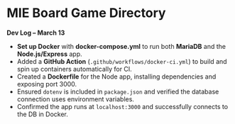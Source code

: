 # MIE Board Game Directory

**Dev Log – March 13**  
- **Set up Docker** with **docker-compose.yml** to run both **MariaDB** and the **Node.js/Express** app.  
- Added a **GitHub Action** (`.github/workflows/docker-ci.yml`) to build and spin up containers automatically for CI.  
- Created a **Dockerfile** for the Node app, installing dependencies and exposing port 3000.  
- Ensured `dotenv` is included in `package.json` and verified the database connection uses environment variables.  
- Confirmed the app runs at `localhost:3000` and successfully connects to the DB in Docker.
